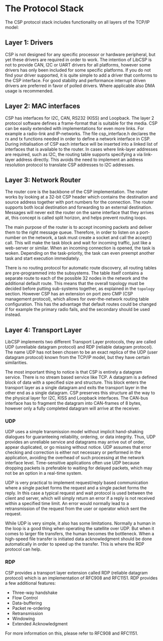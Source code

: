 # The Protocol Stack

The CSP protocol stack includes functionality on all layers of the
TCP/IP model:

## Layer 1: Drivers

CSP is not designed for any specific processor or hardware peripheral,
but yet these drivers are required in order to work. The intention of
LibCSP is not to provide CAN, I2C or UART drivers for all platforms,
however some drivers has only been included for some specific platforms.
If you do not find your driver supported, it is quite simple to add a
driver that conforms to the CSP interface. For good stability and
performance interrupt driven drivers are preferred in favor of polled
drivers. Where applicable also DMA usage is recommended.

## Layer 2: MAC interfaces

CSP has interfaces for I2C, CAN, RS232 (KISS) and Loopback. The layer 2
protocol software defines a frame-format that is suitable for the media.
CSP can be easily extended with implementations for even more links. For
example a radio-link and IP-networks. The file
<span class="title-ref">csp\_interface.h</span> declares the rx and tx
functions needed in order to define a network interface in CSP. During
initialisation of CSP each interface will be inserted into a linked list
of interfaces that is available to the router. In cases where link-layer
addresses are required, such as I2C, the routing table supports
specifying a <span class="title-ref">via</span> link-layer address
directly. This avoids the need to implement an address resolution
protocol to translate CSP addresses to I2C addresses.

## Layer 3: Network Router

The router core is the backbone of the CSP implementation. The router
works by looking at a 32-bit CSP header which contains the destination
and source address together with port numbers for the connection. The
router supports both local destination and forwarding to an external
destination. Messages will never exit the router on the same interface
that they arrives at, this concept is called split horizon, and helps
prevent routing loops.

The main purpose of the router is to accept incoming packets and deliver
them to the right message queue. Therefore, in order to listen on a
port-number on the network, a task must create a socket and call the
accept() call. This will make the task block and wait for incoming
traffic, just like a web-server or similar. When an incoming connection
is opened, the task is woken. Depending on the task-priority, the task
can even preempt another task and start execution immediately.

There is no routing protocol for automatic route discovery, all routing
tables are pre-programmed into the subsystems. The table itself contains
a separate route to each of the possible 32 nodes in the network and the
additional default route. This means that the overall topology must be
decided before putting sub-systems together, as explained in the
`topology` section. However CSP has an extension on port zero CMP (CSP
management protocol), which allows for over-the-network routing table
configuration. This has the advantage that default routes could be
changed if for example the primary radio fails, and the secondary should
be used instead.

## Layer 4: Transport Layer

LibCSP implements two different Transport Layer protocols, they are
called UDP (unreliable datagram protocol) and RDP (reliable datagram
protocol). The name UDP has not been chosen to be an exact replica of
the UDP (user datagram protocol) known from the TCP/IP model, but they
have certain similarities.

The most important thing to notice is that CSP is entirely a datagram
service. There is no stream based service like TCP. A datagram is a
defined block of data with a specified size and structure. This block
enters the transport layer as a single datagram and exits the transport
layer in the other end as a single datagram. CSP preserves this
structure all the way to the physical layer for I2C, KISS and Loopback
interfaces. The CAN-bus interface has to fragment the datagram into
CAN-frames of 8 bytes, however only a fully completed datagram will
arrive at the receiver.

### UDP

UDP uses a simple transmission model without implicit hand-shaking
dialogues for guaranteeing reliability, ordering, or data integrity.
Thus, UDP provides an unreliable service and datagrams may arrive out of
order, appear duplicated, or go missing without notice. UDP assumes that
error checking and correction is either not necessary or performed in
the application, avoiding the overhead of such processing at the network
interface level. Time-sensitive applications often use UDP because
dropping packets is preferable to waiting for delayed packets, which may
not be an option in a real-time system.

UDP is very practical to implement request/reply based communication
where a single packet forms the request and a single packet forms the
reply. In this case a typical request and wait protocol is used between
the client and server, which will simply return an error if a reply is
not received within a specified time limit. An error would normally lead
to a retransmission of the request from the user or operator which sent
the request.

While UDP is very simple, it also has some limitations. Normally a human
in the loop is a good thing when operating the satellite over UDP. But
when it comes to larger file transfers, the human becomes the
bottleneck. When a high-speed file transfer is initiated data
acknowledgment should be done automatically in order to speed up the
transfer. This is where the RDP protocol can help.

### RDP

CSP provides a transport layer extension called RDP (reliable datagram
protocol) which is an implementation of RFC908 and RFC1151. RDP provides
a few additional features:

  - Three-way handshake
  - Flow Control
  - Data-buffering
  - Packet re-ordering
  - Retransmission
  - Windowing
  - Extended Acknowledgment

For more information on this, please refer to RFC908 and RFC1151.
